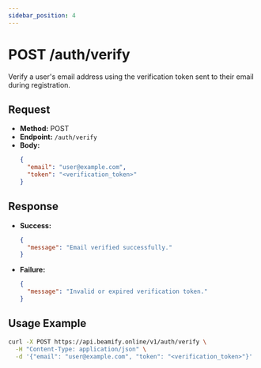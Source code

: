 ```yaml
---
sidebar_position: 4
---
```


# POST /auth/verify

Verify a user's email address using the verification token sent to their email during registration.

## Request
- **Method:** POST
- **Endpoint:** `/auth/verify`
- **Body:**
  ```json
  {
    "email": "user@example.com",
    "token": "<verification_token>"
  }
  ```

## Response
- **Success:**
  ```json
  {
    "message": "Email verified successfully."
  }
  ```
- **Failure:**
  ```json
  {
    "message": "Invalid or expired verification token."
  }
  ```

## Usage Example
```bash
curl -X POST https://api.beamify.online/v1/auth/verify \
  -H "Content-Type: application/json" \
  -d '{"email": "user@example.com", "token": "<verification_token>"}'
``` 